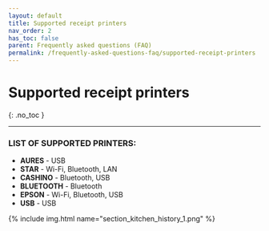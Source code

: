 ```yaml
---
layout: default
title: Supported receipt printers
nav_order: 2
has_toc: false
parent: Frequently asked questions (FAQ)
permalink: /frequently-asked-questions-faq/supported-receipt-printers
---
```


# Supported receipt printers
{: .no_toc }

---

### LIST OF SUPPORTED PRINTERS:
- **AURES** - USB
- **STAR** - Wi-Fi, Bluetooth, LAN
- **CASHINO** - Bluetooth, USB
- **BLUETOOTH** - Bluetooth
- **EPSON** - Wi-Fi, Bluetooth, USB
- **USB** - USB

{% include img.html name="section_kitchen_history_1.png" %}